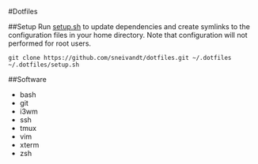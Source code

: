 #Dotfiles

##Setup
Run [setup.sh](setup.sh) to update dependencies and create symlinks to the configuration files in your home directory. Note that configuration will not performed for root users.

    git clone https://github.com/sneivandt/dotfiles.git ~/.dotfiles
    ~/.dotfiles/setup.sh

##Software
* bash
* git
* i3wm
* ssh
* tmux
* vim
* xterm
* zsh
